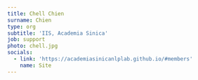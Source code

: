 ```yaml
---
title: Chell Chien
surname: Chien
type: org
subtitle: 'IIS, Academia Sinica'
job: support
photo: chell.jpg
socials:
  - link: 'https://academiasinicanlplab.github.io/#members'
    name: Site
---
```

